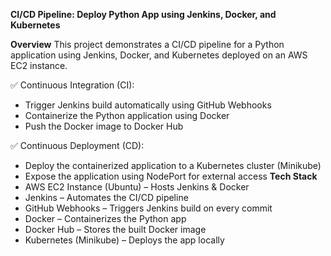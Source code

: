 **CI/CD Pipeline: Deploy Python App using Jenkins, Docker, and Kubernetes**

**Overview**
This project demonstrates a CI/CD pipeline for a Python application using Jenkins, Docker, and Kubernetes deployed on an AWS EC2 instance.

✅ Continuous Integration (CI):

+ Trigger Jenkins build automatically using GitHub Webhooks
+ Containerize the Python application using Docker
+ Push the Docker image to Docker Hub
  
✅ Continuous Deployment (CD):

+ Deploy the containerized application to a Kubernetes cluster (Minikube)
+ Expose the application using NodePort for external access
**Tech Stack**
+ AWS EC2 Instance (Ubuntu) – Hosts Jenkins & Docker
+ Jenkins – Automates the CI/CD pipeline
+ GitHub Webhooks – Triggers Jenkins build on every commit
+ Docker – Containerizes the Python app
+ Docker Hub – Stores the built Docker image
+ Kubernetes (Minikube) – Deploys the app locally
